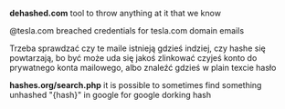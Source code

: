 
**dehashed.com** tool to throw anything at it that we know

@tesla.com
breached credentials for tesla.com domain emails

Trzeba sprawdzać czy te maile istnieją gdzieś indziej, czy hashe się powtarzają, bo być może uda się jakoś zlinkować czyjeś konto do prywatnego konta mailowego, albo znaleźć gdzieś w plain texcie hasło

**hashes.org/search.php** it is possible to sometimes find something unhashed
"{hash}" in google for google dorking hash